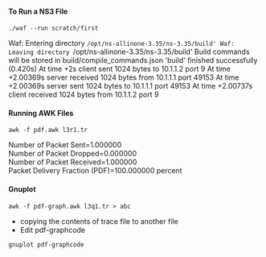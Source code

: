 #### To Run a NS3 File
```
./waf --run scratch/first
```
Waf: Entering directory `/opt/ns-allinone-3.35/ns-3.35/build'
Waf: Leaving directory `/opt/ns-allinone-3.35/ns-3.35/build'
Build commands will be stored in build/compile_commands.json
'build' finished successfully (0.420s)
At time +2s client sent 1024 bytes to 10.1.1.2 port 9
At time +2.00369s server received 1024 bytes from 10.1.1.1 port 49153
At time +2.00369s server sent 1024 bytes to 10.1.1.1 port 49153
At time +2.00737s client received 1024 bytes from 10.1.1.2 port 9

#### Running AWK Files 
```
awk -f pdf.awk l3r1.tr
```
Number of Packet Sent=1.000000  
Number of Packet Dropped=0.000000  
Number of Packet Received=1.000000  
Packet Delivery Fraction (PDF)=100.000000 percent  

#### Gnuplot
```
awk -f pdf-graph.awk l3q1.tr > abc
```
- copying the contents of trace file to another file 
- Edit pdf-graphcode
```
gnuplot pdf-graphcode
```


